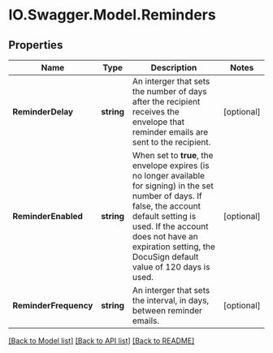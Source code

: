 # IO.Swagger.Model.Reminders
## Properties

Name | Type | Description | Notes
------------ | ------------- | ------------- | -------------
**ReminderDelay** | **string** | An interger that sets the number of days after the recipient receives the envelope that reminder emails are sent to the recipient. | [optional] 
**ReminderEnabled** | **string** | When set to **true**, the envelope expires (is no longer available for signing) in the set number of days. If false, the account default setting is used. If the account does not have an expiration setting, the DocuSign default value of 120 days is used. | [optional] 
**ReminderFrequency** | **string** | An interger that sets the interval, in days, between reminder emails. | [optional] 

[[Back to Model list]](../README.md#documentation-for-models) [[Back to API list]](../README.md#documentation-for-api-endpoints) [[Back to README]](../README.md)

